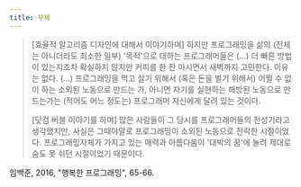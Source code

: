 ```yaml
---
title: 무제
---
```


> [효율적 알고리즘 디자인에 대해서 이야기하며]
> 하지만 프로그래밍을 삶의 (전체는 아니더라도 최소한 일부) '목적'으로 대하는 프로그래머들은 (...) 더 빠른 방법이 있는지조차 확실하지 않지만 커피를 한 잔 마시면서 새벽까지 고민한다. 이유는 없다. (...) 프로그래밍을 먹고 살기 위해서 (혹은 돈을 벌기 위해서) 어쩔 수 없이 하는 소외된 노동으로 만드는 가, 아니면 자기를 실현하는 해방된 노동으로 만드는가는 (적어도 어느 정도는) 프로그래머 자신에게 달려 있는 것이다.
>
>
> [닷컴 버블 이야기를 하며]
> 많은 사람들이 그 당시를 프로그래머들의 전성기라고 생각했지만, 사실은 그때야말로 프로그래밍이 소외된 노동으로 전락한 시절이었다. 프로그래밍자체가 가지고 있는 매력과 아름다움이 '대박의 꿈'에 눌려 제대로 숨도 못 쉬던 시절이었기 때문이다.

임백준, 2016, "행복한 프로그래밍", 65-66.
